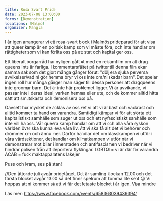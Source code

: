 ```yaml
---
title: Rosa Svart Pride
date: 2023-07-08 13:00:00
forms: [Demonstration]
locations: [Malmö]
organizer: Mangla
---
```

I år igen arrangerar vi ett rosa-svart block i Malmös prideparad för att visa att queer kamp är en politisk kamp som vi måste föra, och inte handlar om rättigheter som vi kan förlita oss på att stat och kapital ger oss.

Ett liberalt borgarråd har nyligen gått ut med en reklamfilm om att drag queens inte är farliga. I kommentarsfältet på twitter till denna film ekar samma sak som det gjort många gånger förut: "dölj era sjuka perversa avvikelser/vad ni gör hemma bryr vi oss inte om/ni skadar barn". Det spelar ingen roll hur många gånger man säger till dessa personer att dragqueens inte groomar barn. Det är inte här problemet ligger. Vi är avvikande, vi passar inte i deras ideal, varken hemma eller ute, och de kommer alltid hitta sätt att smutskasta och demonisera oss på.

Oavsett hur mycket de äcklas av oss vet vi att vi är bäst och vackrast och alltid kommer ta hand om varandra. Samtidigt kämpar vi för att störta ett kapitalistiskt samhälle som suger ut oss och ett nyfascistiskt samhälle som inte vill ha oss. Vår queera kamp handlar om att vi och alla våra syskon världen över ska kunna leva våra liv. Att vi ska få allt det vi behöver och drömmer om och ännu mer. Därför handlar det om klasskampen vi utför i våra vårdsektioner, det handlar om klimatkampen vi utför när vi demonstrerar mot bilar i innerstaden och antifascismen vi bedriver när vi hindrar polisen från att deportera flyktingar.
LGBTQI = vi är där för varandra ACAB = fuck maktapparatens lakejer

Puss och kram, ses på stan!

//Den åttonde juli avgår pridetåget. Det är samling klockan 12.00 och det första blocket avgår 13.00 så det finns spelrum att komma lite sent 😉 Vi hoppas att ni kommer så att vi får det fetaste blocket i år igen. Visa mindre


Läs mer: https://www.facebook.com/events/658363039439394/

